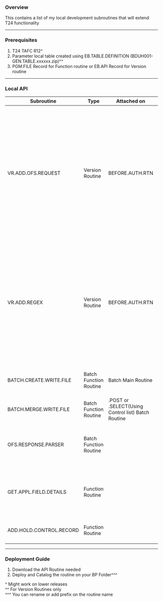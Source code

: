 ### Overview
This contains a list of my local development subroutines that will extend T24 functionality

***

### Prerequisites
1. T24 TAFC R12^
1. Parameter local table created using EB.TABLE.DEFINITION (BDUH001-GEN.TABLE.xxxxxx.zip)^^
1. PGM.FILE Record for Function routine or EB.API Record for Version routine
***
### Local API

| Subroutine             | Type            | Attached on     | Description   | Input Param | Output Param | Prerequisite |
|------------------------|-----------------|-----------------|---------------|------------------|------------------|------------------|
| VR.ADD.OFS.REQUEST                  | Version Routine | BEFORE.AUTH.RTN | Add Additional OFS Request at Version Level | **This will be placed on EB.XXX.GEN.PARAM Application/Table** <br /> <br /> **ID Format** = AOR-<Version Name\>(E.g AOR-TELLER,CASH.DEPOSIT) <br /><br />**OFS Build Record ID** = Any valid application field which this routine attached, Leave as blank to generate automatic ID. <br /><br /> **OFS Build Record Version** = OFS Version  <br /><br /> **OFS Build Record Function** = OFS Function  <br /><br /> **OFS Build Record Type** = OFS type  <br /><br /> **OFS Build Record LR Type** = ADD to process after validate or INSERT to process first <br /> <br /> Kindly use *EB.XXX.GEN.PARAM,OFS.ADD.LOCAL.REQUEST* screen SETUP | Any error will being displayed on Version screen | Parameter table, EB.API Record and catalogue routine
| VR.ADD.REGEX      | Version Routine | BEFORE.AUTH.RTN | Validate fields using on REGEX Expression   | **This will be placed on EB.XXX.GEN.PARAM Application/Table** <br /> <br /> **ID Format** = <Version Name\>(E.g TELLER,CASH.DEPOSIT) <br /> <br /> **Application Name** = Valid Application <br /> <br /> **REGEX Validation** = Valid REGEX expression  <br /> <br /> **Application Fields** = Valid Application Fields <br /> <br /> **Error ID** = Valid Error ID from EB.ERROR Application  <br /> <br /> **Regex Expression Matched** = Y or N <br /><br /> Kindly use *EB.XXX.GEN.PARAM,REGEX.VALIDATION* screen SETUP | Any error will being displayed on Version screen | Parameter table, EB.API Record and catalogue routine
| BATCH.CREATE.WRITE.FILE             | Batch Function Routine   | Batch Main Routine | This will create/write file per agent. Files will be merge by BATCH.MERGE.WRITE.FILE routine | **Y.FILE.DIR** = File Directory <br /> **Y.FILENAME** = File Name <br /> **Y.FILE.EXT** = File extension <br /> **Y.RECORD** = Record || Catalogue routine
| BATCH.MERGE.WRITE.FILE              | Batch Function Routine   | .POST or .SELECT(Using Control list) Batch Routine                | This will merge files created by BATCH.CREATE.WRITE.FILE routine. | **Y.FILE.DIR** = File Directory <br /> **Y.FILENAME** = File Name <br /> **Y.TIMESTAMP** = Option to place timespamp, Set yo 'Y' |**Y.ERR** = Error | Catalogue routine
| OFS.RESPONSE.PARSER             | Batch Function Routine |  | This will extract OFS message and convert into variables | **Y.OFS.RESPONSE** = OFS Response| **Y.REC.ID** = OFS Record ID <br /> **Y.REC.STATUS** = OFS Error Message <br /> **Y.REC.STATUS.IND** = OFS Error Indicator | Catalogue routine
| GET.APPL.FIELD.DETAILS             | Function Routine |  | Return Application Field, Index, type and length | **Y.IN.APP** = Application <br /> **Y.IN.FIELD** = Field <br /> | **Y.OUT.FIELD.TYPE** = App Field type  <br /> **Y.OUT.FIELD.INDEX** = App Field index  <br /> **Y.OUT.FIELD.LEN** = App Field length <br />**Y.ERR** = Error Message | Catalogue routine
| ADD.HOLD.CONTROL.RECORD            | Function Routine |  | Create HOLD Record details | **Y.RPT.DIR** =Directory <br /> **Y.RPT.NAME** = Filename <br /> **Y.RPT.CONTROL** = Report control id | **Y.HLD.ID** = HOLD.CONTROL ID <br /> **Y.ERR** = Error Message | Catalogue routine

***
### Deployment Guide

1. Download the API Routine needed
1. Deploy and Catalog the routine on your BP Folder^^^

^ Might work on lower releases <br />
^^ For Version Routines only <br />
^^^ You can rename or add prefix on the routine name
